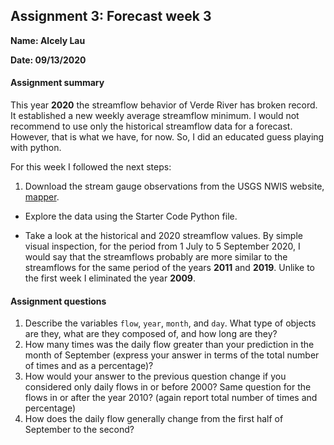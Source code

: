 ## Assignment 3: Forecast week 3
**Name: Alcely Lau**

**Date: 09/13/2020**

#### Assignment summary

This year **2020** the streamflow behavior of Verde River has broken record. It established a new weekly average streamflow minimum. I would not recommend to use only the historical streamflow data for a forecast. However, that is what we have, for now. So, I did an educated guess playing with python.

For this week I followed the next steps:

1. Download the stream gauge observations from the USGS NWIS website, [mapper](https://maps.waterdata.usgs.gov/mapper/).

- Explore the data using the Starter Code Python file.

- Take a look at the historical and 2020 streamflow values. By simple visual inspection, for the period from 1 July to 5 September 2020, I would say that the streamflows probably are more similar to the streamflows for the same period of the years **2011** and **2019**. Unlike to the first week I eliminated the year **2009**.

#### Assignment questions

1. Describe the variables `flow`, `year`, `month`, and `day`. What type of objects are they, what are they composed of, and how long are they?
2. How many times was the daily flow greater than your prediction in the month of September (express your answer in terms of the total number of times and as a percentage)?
3. How would your answer to the previous question change if you considered only daily flows in or before 2000? Same question for the flows in or after the year 2010? (again report total number of times and percentage)
4. How does the daily flow generally change from the first half of September to the second?
